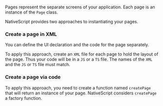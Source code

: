 Pages represent the separate screens of your application. Each page is an instance of the `Page` class.

NativeScript provides two approaches to instantiating your pages.

### Create a page in XML

You can define the UI declaration and the code for the page separately.

To apply this approach, create an `XML` file for each page to hold the layout of the page. Thus your code will be in a `JS` or a `TS` file. The names of the `XML` and the `JS` or `TS` file must match.
<snippet id='page-creation-xml'/>
<snippet id='page-creation-js'/>
<snippet id='page-creation-ts'/>

### Create a page via code

To apply this approach, you need to create a function named `createPage` that will return an instance of your page. NativeScript considers `createPage` a factory function.
<snippet id='page-code-create-js'/>
<snippet id='page-code-create-ts'/>
